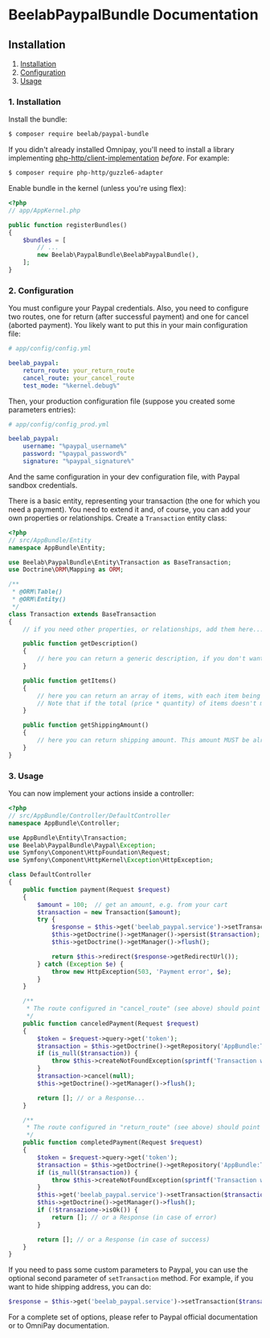 BeelabPaypalBundle Documentation
================================

## Installation

1. [Installation](#1-installation)
2. [Configuration](#2-configuration)
3. [Usage](#3-usage)

### 1. Installation

Install the bundle:

```bash
$ composer require beelab/paypal-bundle
```

If you didn't already installed Omnipay, you'll need to install a library implementing 
[php-http/client-implementation](https://packagist.org/providers/php-http/client-implementation)
*before*. For example:

```bash
$ composer require php-http/guzzle6-adapter
```

Enable bundle in the kernel (unless you're using flex):

```php
<?php
// app/AppKernel.php

public function registerBundles()
{
    $bundles = [
        // ...
        new Beelab\PaypalBundle\BeelabPaypalBundle(),
    ];
}
```

### 2. Configuration

You must configure your Paypal credentials. Also, you need to configure two routes, one
for return (after successful payment) and one for cancel (aborted payment).
You likely want to put this in your main configuration file:

```yaml
# app/config/config.yml

beelab_paypal:
    return_route: your_return_route
    cancel_route: your_cancel_route
    test_mode: "%kernel.debug%"
```

Then, your production configuration file (suppose you created some parameters entries):

```yaml
# app/config/config_prod.yml

beelab_paypal:
    username: "%paypal_username%"
    password: "%paypal_password%"
    signature: "%paypal_signature%"
```

And the same configuration in your dev configuration file, with Paypal sandbox credentials.

There is a basic entity, representing your transaction (the one for which you need a payment).
You need to extend it and, of course, you can add your own properties or relationships.
Create a `Transaction` entity class:

```php
<?php
// src/AppBundle/Entity
namespace AppBundle\Entity;

use Beelab\PaypalBundle\Entity\Transaction as BaseTransaction;
use Doctrine\ORM\Mapping as ORM;

/**
 * @ORM\Table()
 * @ORM\Entity()
 */
class Transaction extends BaseTransaction
{
    // if you need other properties, or relationships, add them here...

    public function getDescription()
    {
        // here you can return a generic description, if you don't want to list items
    }

    public function getItems()
    {
        // here you can return an array of items, with each item being an array of name, quantity, price
        // Note that if the total (price * quantity) of items doesn't match total amount, this won't work
    }

    public function getShippingAmount()
    {
        // here you can return shipping amount. This amount MUST be already in your total amount
    }
}
```

### 3. Usage

You can now implement your actions inside a controller:

```php
<?php
// src/AppBundle/Controller/DefaultController
namespace AppBundle\Controller;

use AppBundle\Entity\Transaction;
use Beelab\PaypalBundle\Paypal\Exception;
use Symfony\Component\HttpFoundation\Request;
use Symfony\Component\HttpKernel\Exception\HttpException;

class DefaultController
{
    public function payment(Request $request)
    {
        $amount = 100;  // get an amount, e.g. from your cart
        $transaction = new Transaction($amount);
        try {
            $response = $this->get('beelab_paypal.service')->setTransaction($transaction)->start();
            $this->getDoctrine()->getManager()->persist($transaction);
            $this->getDoctrine()->getManager()->flush();

            return $this->redirect($response->getRedirectUrl());
        } catch (Exception $e) {
            throw new HttpException(503, 'Payment error', $e);
        }
    }

    /**
     * The route configured in "cancel_route" (see above) should point here
     */
    public function canceledPayment(Request $request)
    {
        $token = $request->query->get('token');
        $transaction = $this->getDoctrine()->getRepository('AppBundle:Transaction')->findOneByToken($token);
        if (is_null($transaction)) {
            throw $this->createNotFoundException(sprintf('Transaction with token %s not found.', $token));
        }
        $transaction->cancel(null);
        $this->getDoctrine()->getManager()->flush();

        return []; // or a Response...
    }

    /**
     * The route configured in "return_route" (see above) should point here
     */
    public function completedPayment(Request $request)
    {
        $token = $request->query->get('token');
        $transaction = $this->getDoctrine()->getRepository('AppBundle:Transaction')->findOneByToken($token);
        if (is_null($transaction)) {
            throw $this->createNotFoundException(sprintf('Transaction with token %s not found.', $token));
        }
        $this->get('beelab_paypal.service')->setTransaction($transaction)->complete();
        $this->getDoctrine()->getManager()->flush();
        if (!$transazione->isOk()) {
            return []; // or a Response (in case of error)
        }

        return []; // or a Response (in case of success)
    }
}
```

If you need to pass some custom parameters to Paypal, you can use the optional second parameter of `setTransaction`
method. For example, if you want to hide shipping address, you can do:

```php
$response = $this->get('beelab_paypal.service')->setTransaction($transaction, ['noShipping' => 1])->start();
```

For a complete set of options, please refer to Paypal official documentation or to OmniPay documentation.
